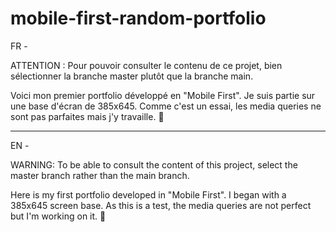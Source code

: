 # mobile-first-random-portfolio

FR -

ATTENTION : Pour pouvoir consulter le contenu de ce projet, bien sélectionner la branche master plutôt que la branche main.

Voici mon premier portfolio développé en "Mobile First". Je suis partie sur une base d'écran de 385x645. Comme c'est un essai, les media queries ne sont pas parfaites mais j'y travaille. 🤗

__________

EN -

WARNING: To be able to consult the content of this project, select the master branch rather than the main branch.

Here is my first portfolio developed in "Mobile First". I began with a 385x645 screen base. As this is a test, the media queries are not perfect but I'm working on it. 🤗
